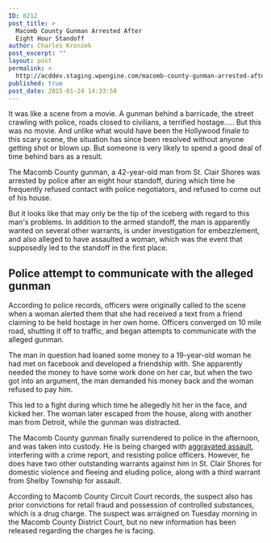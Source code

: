 ```yaml
---
ID: 6212
post_title: >
  Macomb County Gunman Arrested After
  Eight Hour Standoff
author: Charles Kronzek
post_excerpt: ""
layout: post
permalink: >
  http://acddev.staging.wpengine.com/macomb-county-gunman-arrested-after-eight-hour-standoff.html
published: true
post_date: 2015-01-24 14:33:58
---
```

It was like a scene from a movie. A gunman behind a barricade, the street crawling with police, roads closed to civilians, a terrified hostage….. But this was no movie. And unlike what would have been the Hollywood finale to this scary scene, the situation has since been resolved without anyone getting shot or blown up. But someone is very likely to spend a good deal of time behind bars as a result.<!--more-->

The Macomb County gunman, a 42-year-old man from St. Clair Shores was arrested by police after an eight hour standoff, during which time he frequently refused contact with police negotiators, and refused to come out of his house.

But it looks like that may only be the tip of the iceberg with regard to this man's problems. In addition to the armed standoff, the man is apparently wanted on several other warrants, is under investigation for embezzlement, and also alleged to have assaulted a woman, which was the event that supposedly led to the standoff in the first place.

<h2>Police attempt to communicate with the alleged gunman</h2>

According to police records, officers were originally called to the scene when a woman alerted them that she had received a text from a friend claiming to be held hostage in her own home. Officers converged on 10 mile road, shutting it off to traffic, and began attempts to communicate with the alleged gunman.

The man in question had loaned some money to a 19-year-old woman he had met on facebook and developed a friendship with. She apparently needed the money to have some work done on her car, but when the two got into an argument, the man demanded his money back and the woman refused to pay him.

This led to a fight during which time he allegedly hit her in the face, and kicked her. The woman later escaped from the house, along with another man from Detroit, while the gunman was distracted.

The Macomb County gunman finally surrendered to police in the afternoon, and was taken into custody. He is being charged with <a title="Michigan Assault Charges and Laws" href="http://acddev.staging.wpengine.com/assault-charges" target="_blank">aggravated assault</a>, interfering with a crime report, and resisting police officers. However, he does have two other outstanding warrants against him in St. Clair Shores for domestic violence and fleeing and eluding police, along with a third warrant from Shelby Township for assault.

According to Macomb County Circuit Court records, the suspect also has prior convictions for retail fraud and possession of controlled substances, which is a drug charge. The suspect was arraigned on Tuesday morning in the Macomb County District Court, but no new information has been released regarding the charges he is facing.